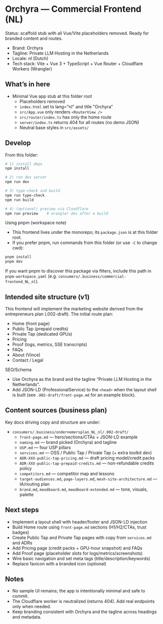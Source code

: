 # Orchyra — Commercial Frontend (NL)

Status: scaffold stub with all Vue/Vite placeholders removed. Ready for branded content and routes.

- Brand: Orchyra
- Tagline: Private LLM Hosting in the Netherlands
- Locale: nl (Dutch)
- Tech stack: Vite + Vue 3 + TypeScript + Vue Router + Cloudflare Workers (Wrangler)

## What’s in here

- Minimal Vue app stub at this folder root
  - Placeholders removed
  - `index.html` set to lang="nl" and title "Orchyra"
  - `src/App.vue` only renders `<RouterView />`
  - `src/router/index.ts` has only the home route
  - `server/index.ts` returns 404 for all routes (no demo JSON)
  - Neutral base styles in `src/assets/`

## Develop

From this folder:

```bash
# 1) install deps
npm install

# 2) run dev server
npm run dev

# 3) type-check and build
npm run type-check
npm run build

# 4) (optional) preview via Cloudflare
npm run preview    # wrangler dev after a build
```

Using pnpm (workspace note)

- This frontend lives under the monorepo; its `package.json` is at this folder root.
- If you prefer pnpm, run commands from this folder (or use `-C` to change cwd):

```bash
pnpm install
pnpm dev
```

If you want pnpm to discover this package via filters, include this path in `pnpm-workspace.yaml` (e.g. `consumers/.business/commercial-frontend_NL_nl`).

## Intended site structure (v1)

This frontend will implement the marketing website derived from the entrepreneurs plan (.002-draft). The initial route plan:

- Home (front page)
- Public Tap (prepaid credits)
- Private Tap (dedicated GPUs)
- Pricing
- Proof (logs, metrics, SSE transcripts)
- FAQs
- About (Vince)
- Contact / Legal

SEO/Schema

- Use Orchyra as the brand and the tagline “Private LLM Hosting in the Netherlands”.
- Add JSON-LD (ProfessionalService) to the `<head>` when the layout shell is built (see `.002-draft/front-page.md` for an example block).

## Content sources (business plan)

Key docs driving copy and structure are under:

- `consumers/.business/ondernemersplan_NL_nl/.002-draft/`
  - `front-page.md` — hero/sections/CTAs + JSON-LD example
  - `naming.md` — brand picked (Orchyra) and tagline
  - `USP.md` — four USP pillars
  - `services.md` — OSS / Public Tap / Private Tap (+ extra toolkit dev)
  - `ADR-XXX-public-tap-pricing.md` — draft pricing model/credit packs
  - `ADR-XXX-public-tap-prepaid-credits.md` — non-refundable credits policy
  - `competitors.md` — competitor map and lessons
  - `target-audiences.md`, `page-layers.md`, `mesh-site-architecture.md` — IA/routing plan
  - `brand.md`, `moodboard.md`, `moodboard-extended.md` — tone, visuals, palette

## Next steps

- Implement a layout shell with header/footer and JSON-LD injection
- Build Home route using `front-page.md` sections (H1/H2/CTAs, trust badges)
- Create Public Tap and Private Tap pages with copy from `services.md` and ADRs
- Add Pricing page (credit packs + GPU-hour snapshot) and FAQs
- Add Proof page (placeholder slots for logs/metrics/screenshots)
- Wire basic navigation and set meta tags (title/description/keywords)
- Replace favicon with a branded icon (optional)

## Notes

- No sample UI remains; the app is intentionally minimal and safe to commit.
- The Cloudflare worker is neutralized (returns 404). Add real endpoints only when needed.
- Keep branding consistent with Orchyra and the tagline across headings and metadata.
